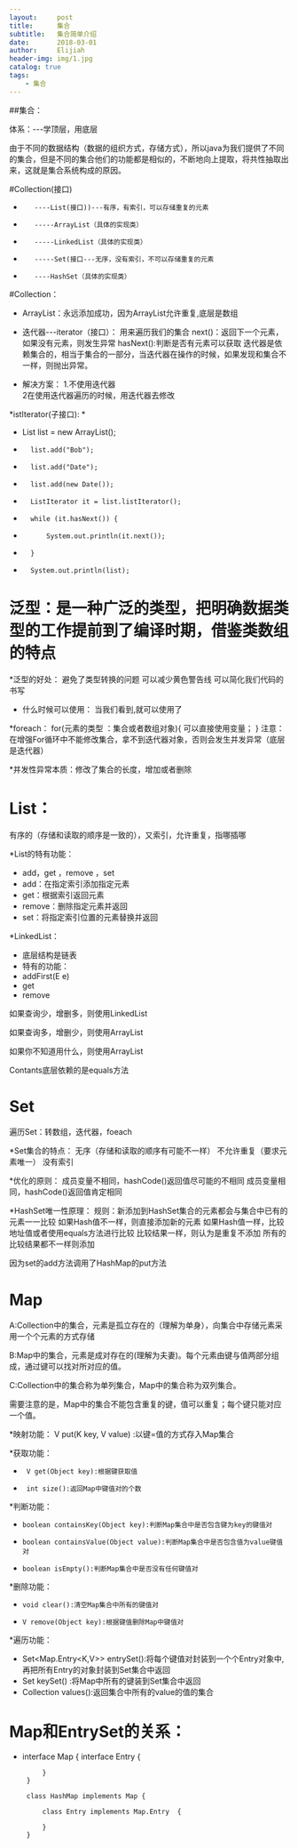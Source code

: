 ```yaml
---
layout:     post                    
title:      集合             
subtitle:   集合简单介绍
date:       2018-03-01             
author:     Elijiah                    
header-img: img/1.jpg   
catalog: true                       
tags:                               
    - 集合
---
```


##集合：

体系：---学顶层，用底层

由于不同的数据结构（数据的组织方式，存储方式），所以java为我们提供了不同的集合，但是不同的集合他们的功能都是相似的，不断地向上提取，将共性抽取出来，这就是集合系统构成的原因。

#Collection(接口)

*        ----List(接口))---有序，有索引，可以存储重复的元素
*        -----ArrayList（具体的实现类）
*        -----LinkedList（具体的实现类）
   
*        -----Set(接口---无序，没有索引，不可以存储重复的元素
*        ----HashSet（具体的实现类）

#Collection：

*   ArrayList：永远添加成功，因为ArrayList允许重复,底层是数组

*   迭代器---iterator（接口）：
用来遍历我们的集合
next()：返回下一个元素，如果没有元素，则发生异常
hasNext():判断是否有元素可以获取
迭代器是依赖集合的，相当于集合的一部分，当迭代器在操作的时候，如果发现和集合不一样，则抛出异常。

*   解决方案：
1.不使用迭代器  
2在使用迭代器遍历的时候，用迭代器去修改

*istIterator(子接口):
* 
*  List list = new ArrayList();
*  		list.add("Bob");
*  		list.add("Date");
*  		list.add(new Date());
*  		ListIterator it = list.listIterator();
*  		while (it.hasNext()) {
*  			System.out.println(it.next());
*  		}
*  		System.out.println(list);

#   泛型：是一种广泛的类型，把明确数据类型的工作提前到了编译时期，借鉴类数组的特点

*泛型的好处：
避免了类型转换的问题
可以减少黄色警告线
可以简化我们代码的书写

* 什么时候可以使用：
当我们看到<E>,就可以使用了

*foreach：
for(元素的类型 ：集合或者数组对象){
可以直接使用变量；
}
注意：在增强For循环中不能修改集合，拿不到迭代器对象，否则会发生并发异常（底层是迭代器）

*并发性异常本质：修改了集合的长度，增加或者删除

#  List：

有序的（存储和读取的顺序是一致的），又索引，允许重复，指哪插哪

*List的特有功能：

* add，get ，remove ，set
* add：在指定索引添加指定元素
* get：根据索引返回元素
* remove：删除指定元素并返回
* set：将指定索引位置的元素替换并返回

*LinkedList：

*  底层结构是链表
*  特有的功能：
*  addFirst(E e)
*  get
*  remove


如果查询少，增删多，则使用LinkedList

如果查询多，增删少，则使用ArrayList

如果你不知道用什么，则使用ArrayList

Contants底层依赖的是equals方法

# Set

遍历Set：转数组，迭代器，foeach

*Set集合的特点：
无序（存储和读取的顺序有可能不一样）
不允许重复（要求元素唯一）
没有索引

*优化的原则：
成员变量不相同，hashCode()返回值尽可能的不相同
成员变量相同，hashCode()返回值肯定相同

*HashSet唯一性原理：
规则：新添加到HashSet集合的元素都会与集合中已有的元素一一比较
如果Hash值不一样，则直接添加新的元素
如果Hash值一样，比较地址值或者使用equals方法进行比较
比较结果一样，则认为是重复不添加 
所有的比较结果都不一样则添加

因为set的add方法调用了HashMap的put方法

# Map

A:Collection中的集合，元素是孤立存在的（理解为单身），向集合中存储元素采用一个个元素的方式存储

B:Map中的集合，元素是成对存在的(理解为夫妻)。每个元素由键与值两部分组成，通过键可以找对所对应的值。

C:Collection中的集合称为单列集合，Map中的集合称为双列集合。

需要注意的是，Map中的集合不能包含重复的键，值可以重复；每个键只能对应一个值。

*映射功能：
   V put(K key, V value) :以键=值的方式存入Map集合

*获取功能：

*      V get(Object key):根据键获取值
*      int size():返回Map中键值对的个数

*判断功能：

*     boolean containsKey(Object key):判断Map集合中是否包含键为key的键值对
*     boolean containsValue(Object value):判断Map集合中是否包含值为value键值对
*     boolean isEmpty():判断Map集合中是否没有任何键值对

*删除功能：

*     void clear():清空Map集合中所有的键值对
*     V remove(Object key):根据键值删除Map中键值对

*遍历功能：

*    Set<Map.Entry<K,V>> entrySet():将每个键值对封装到一个个Entry对象中,再把所有Entry的对象封装到Set集合中返回
*    Set<K> keySet() :将Map中所有的键装到Set集合中返回
*    Collection<V> values():返回集合中所有的value的值的集合

#  Map和EntrySet的关系：
*  interface Map {
			interface Entry {
			
			}
		}
		
		class HashMap implements Map {
			
			class Entry implements Map.Entry  {
				
			}
		}
